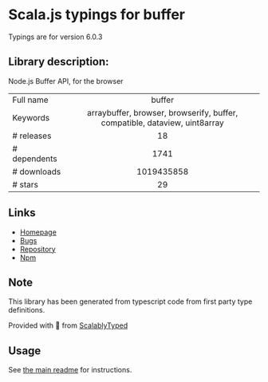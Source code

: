 
# Scala.js typings for buffer

Typings are for version 6.0.3

## Library description:
Node.js Buffer API, for the browser

|                    |                 |
| ------------------ | :-------------: |
| Full name          | buffer |
| Keywords           | arraybuffer, browser, browserify, buffer, compatible, dataview, uint8array |
| # releases         | 18 |
| # dependents       | 1741 |
| # downloads        | 1019435858 |
| # stars            | 29 |

## Links
- [Homepage](https://github.com/feross/buffer)
- [Bugs](https://github.com/feross/buffer/issues)
- [Repository](https://github.com/feross/buffer)
- [Npm](https://www.npmjs.com/package/buffer)
    


## Note
This library has been generated from typescript code from first party type definitions.

Provided with :purple_heart: from [ScalablyTyped](https://github.com/oyvindberg/ScalablyTyped)

## Usage
See [the main readme](../../readme.md) for instructions.



